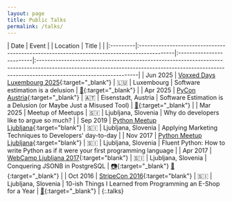 ```yaml
---
layout: page
title: Public Talks
permalink: /talks/
---
```



| Date     | Event                                                                                      | | Location                 | Title    |                                                                                                                                                                                        |
|:---------|:-------------------------------------------------------------------------------------------|:-------------------------|:------------------------------------------------------------------------------------------------------------------------------------------------------------------------------------------------|
| Jun 2025 | [Voxxed Days Luxembourg 2025](https://luxembourg.voxxeddays.com/en/){:target="_blank"}     | 🇱🇺 | Luxembourg          | Software estimation is a delusion | [📂](https://speakerdeck.com/inesp/software-estimation-take-a-wild-guess-but-make-it-official){:target="_blank"}                                               |
| Apr 2025 | [PyCon Austria](https://pycon.pyug.at/en/){:target="_blank"}                               | 🇦🇹 | Eisenstadt, Austria | Software Estimation is a Delusion (or Maybe Just a Misused Tool) | [📂](https://speakerdeck.com/inesp/software-estimation-is-a-delusion){:target="_blank"}                                         |
| Mar 2025 | Meetup of Meetups                                                                          | 🇸🇮 | Ljubljana, Slovenia | Why do developers like to argue so much?                                                                                                                                                        |
| Sep 2019 | [Python Meetup Ljubljana](https://www.meetup.com/ljubljana-python-group/){:target="blank"} | 🇸🇮 | Ljubljana, Slovenia | Applying Marketing Techniques to Developers' day-to-day                                                                                                                                         |
| Nov 2017 | [Python Meetup Ljubljana](https://www.meetup.com/ljubljana-python-group/){:target="blank"} | 🇸🇮 | Ljubljana, Slovenia | Fluent Python: How to write Python as if it were your first programming language                                                                                                                |
| Apr 2017 | [WebCamp Ljubljana 2017](https://2017.webcamp.si/){:target="blank"}                        | 🇸🇮 | Ljubljana, Slovenia | Conquering JSONB in PostgreSQL | [📷️](https://www.youtube.com/watch?v=Agi7WWEZBNM&list=PLIZtfj-D-vQyHICP4U2rave3u8Tmzc7pZ){:target="_blank"} [📂](https://speakerdeck.com/inesp/conquering-jsonb-in-postgresql){:target="_blank"}                                                                                                 |
| Oct 2016 | [StripeCon 2016](https://2016.stripecon.eu/){:target="blank"}                              | 🇸🇮 | Ljubljana, Slovenia | 10-ish Things I Learned from Programming an E-Shop for a Year | [📂](https://www.slideshare.net/slideshow/10ish-things-i-learned-from-programming-an-eshop-for-a-year/75541385){:target="_blank"} |
{:.talks}

